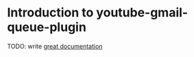 # Introduction to youtube-gmail-queue-plugin

TODO: write [great documentation](http://jacobian.org/writing/what-to-write/)
